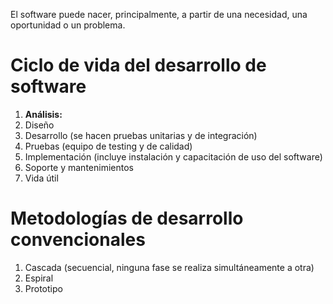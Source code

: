 El software puede nacer, principalmente, a partir de una necesidad, una oportunidad o un problema.
# Ciclo de vida del desarrollo de software
1. **Análisis:**
2. Diseño
3. Desarrollo (se hacen pruebas unitarias y de integración)
4. Pruebas (equipo de testing y de calidad)
5. Implementación (incluye instalación y capacitación de uso del software)
6. Soporte y mantenimientos
7. Vida útil

# Metodologías de desarrollo convencionales
1. Cascada (secuencial, ninguna fase se realiza simultáneamente a otra)
3. Espiral
4. Prototipo